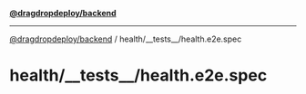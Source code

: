 [**@dragdropdeploy/backend**](../../../README.md)

***

[@dragdropdeploy/backend](../../../README.md) / health/\_\_tests\_\_/health.e2e.spec

# health/\_\_tests\_\_/health.e2e.spec
